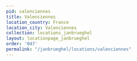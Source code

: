 ```yaml
---
pid: valenciennes
title: Valenciennes
location_country: France
location_city: Valenciennes
collection: locations_janbrueghel
layout: locationpage_janbrueghel
order: '047'
permalink: "/janbrueghel/locations/valenciennes"
---
```

